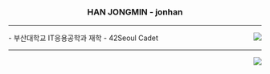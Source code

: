 <div align="center">
  <h3>HAN JONGMIN - jonhan</h3>
</div>
<hr>

<div>
  <a href="https://solved.ac/tim4974"><img align="right" src="http://mazassumnida.wtf/api/v2/generate_badge?boj=tim4974&theme=dark"/></a>

  <a>
    - 부산대학교 IT응용공학과 재학
    - 42Seoul Cadet
  </a>
</div>
<hr>
<div>
  <a><img align="right" src="https://github-readme-stats.vercel.app/api?username=Hanjjong&show_icons=true&theme=radical"/></a>
</div>


